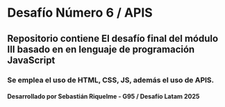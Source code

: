 # Desafío Número 6 / APIS

## Repositorio contiene El desafío final del módulo III basado en en lenguaje de programación JavaScript

### Se emplea el uso de HTML, CSS, JS, además el uso de APIS.

#### Desarrollado por Sebastián Riquelme - G95 / Desafío Latam 2025